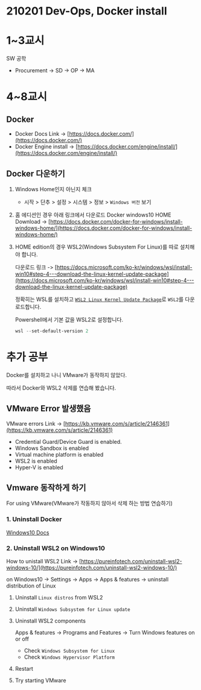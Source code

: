 # 210201 Dev-Ops, Docker install

# 1~3교시

SW 공학
- Procurement -> SD -> OP -> MA

# 4~8교시

## Docker

- Docker Docs Link -> [https://docs.docker.com/](https://docs.docker.com/)
- Docker Engine install -> [https://docs.docker.com/engine/install/](https://docs.docker.com/engine/install/)

## Docker 다운하기

1. Windows Home인지 아닌지 체크
   - 시작 > 단추 > 설정 > 시스템 > 정보 > `Windows 버전` 보기

2. 홈 에디션인 경우 아래 링크에서 다운로드
   Docker windows10 HOME Download -> [https://docs.docker.com/docker-for-windows/install-windows-home/](https://docs.docker.com/docker-for-windows/install-windows-home/)

3. HOME edition의 경우 WSL2(Windows Subsystem For Linux)를 따로 설치해야 합니다.

   다운로드 링크 -> [https://docs.microsoft.com/ko-kr/windows/wsl/install-win10#step-4---download-the-linux-kernel-update-package](https://docs.microsoft.com/ko-kr/windows/wsl/install-win10#step-4---download-the-linux-kernel-update-package)

   정확히는 WSL를 설치하고 [`WSL2 Linux Kernel Update Package`](https://docs.microsoft.com/ko-kr/windows/wsl/install-win10#step-4---download-the-linux-kernel-update-package)로 `WSL2`를 다운로드합니다.

   Powershell에서 기본 값을 WSL2로 설정합니다.

   ```powershell
   wsl --set-default-version 2
   ```

# 추가 공부

Docker를 설치하고 나니 VMware가 동작하지 않았다.

따라서 Docker와 WSL2 삭제를 연습해 봤습니다.

## VMware Error 발생했음

VMware errors Link -> [https://kb.vmware.com/s/article/2146361](https://kb.vmware.com/s/article/2146361)

- Credential Guard/Device Guard is enabled.
- Windows Sandbox is enabled
- Virtual machine platform is enabled
- WSL2 is enabled
- Hyper-V is enabled

## Vmware 동작하게 하기

For using VMware(VMware가 작동하지 않아서 삭제 하는 방법 연습하기)

### 1. Uninstall Docker

[Windows10 Docs](https://docs.microsoft.com/en-us/virtualization/windowscontainers/manage-docker/configure-docker-daemon#how-to-uninstall-docker)

### 2. Uninstall WSL2 on Windows10

How to unistall WSL2 Link -> [https://pureinfotech.com/uninstall-wsl2-windows-10/](https://pureinfotech.com/uninstall-wsl2-windows-10/)

on Windows10 -> Settings -> Apps -> Apps & features -> uninstall distribution of Linux

1. Uninstall `Linux distros` from WSL2
2. Uninstall `Windows Subsystem for Linux update`
3. Uninstall WSL2 components
   
   Apps & features -> Programs and Features -> Turn Windows features on or off
   - Check `Windows Subsystem for Linux`
   - Check `Windows Hypervisor Platform`
4. Restart
5. Try starting VMware
